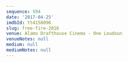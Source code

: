 ```yaml
---
sequence: 594
date: '2017-04-25'
imdbId: tt4158096
slug: free-fire-2016
venue: Alamo Drafthouse Cinema - One Loudoun
venueNotes: null
medium: null
mediumNotes: null
---
```


